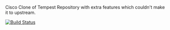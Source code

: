 Cisco Clone of Tempest Repository with extra features which
couldn't make it to upstream.

[![Build Status](https://travis-ci.org/cisco-openstack/tempest.svg)](https://travis-ci.org/cisco-openstack/tempest)

